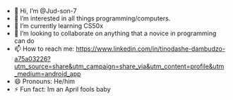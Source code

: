 - 👋 Hi, I’m @Jud-son-7
- 👀 I’m interested in all things programming/computers.
- 🌱 I’m currently learning CS50x
- 💞️ I’m looking to collaborate on anything that a novice in programming can do
- 📫 How to reach me: https://www.linkedin.com/in/tinodashe-dambudzo-a75a03226?utm_source=share&utm_campaign=share_via&utm_content=profile&utm_medium=android_app
- 😄 Pronouns: He/him
- ⚡ Fun fact: Im an April fools baby
